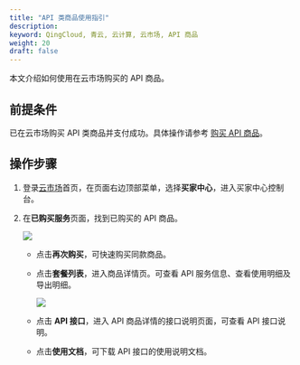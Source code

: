 ```yaml
---
title: "API 类商品使用指引"
description: 
keyword: QingCloud, 青云, 云计算, 云市场, API 商品
weight: 20
draft: false
---
```


本文介绍如何使用在云市场购买的 API 商品。

## 前提条件

已在云市场购买 API 类商品并支付成功。具体操作请参考 [购买 API 商品](../../20_purchase_app/40_purchase_api/)。

## 操作步骤

1. 登录[云市场](https://marketplace.qingcloud.com/)首页，在页面右边顶部菜单，选择**买家中心**，进入买家中心控制台。

2. 在**已购买服务**页面，找到已购买的 API 商品。

   <img src="../../../_images/um_buyers_have_api.png" />

   - 点击**再次购买**，可快速购买同款商品。

   - 点击**套餐列表**，进入商品详情页。可查看 API 服务信息、查看使用明细及导出明细。

     <img src="../../../_images/um_buyers_api_details.png" />

   - 点击 **API 接口**，进入 API 商品详情的接口说明页面，可查看 API 接口说明。

   - 点击**使用文档**，可下载 API 接口的使用说明文档。
